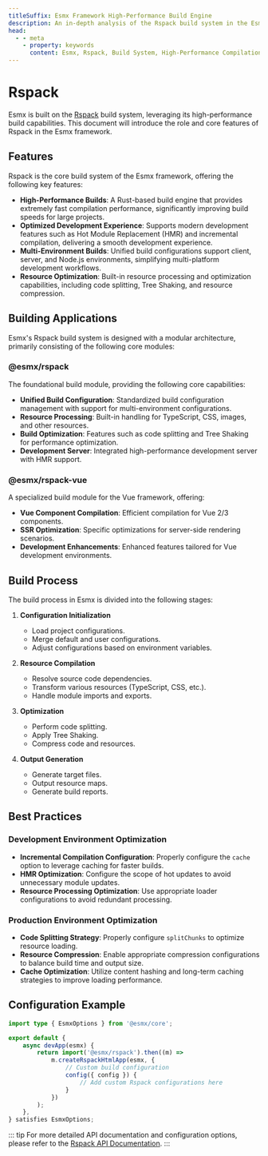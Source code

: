 ```yaml
---
titleSuffix: Esmx Framework High-Performance Build Engine
description: An in-depth analysis of the Rspack build system in the Esmx framework, including core features such as high-performance compilation, multi-environment builds, and resource optimization, helping developers build efficient and reliable modern web applications.
head:
  - - meta
    - property: keywords
      content: Esmx, Rspack, Build System, High-Performance Compilation, Hot Module Replacement, Multi-Environment Build, Tree Shaking, Code Splitting, SSR, Resource Optimization, Development Efficiency, Build Tools
---
```


# Rspack

Esmx is built on the [Rspack](https://rspack.dev/) build system, leveraging its high-performance build capabilities. This document will introduce the role and core features of Rspack in the Esmx framework.

## Features

Rspack is the core build system of the Esmx framework, offering the following key features:

- **High-Performance Builds**: A Rust-based build engine that provides extremely fast compilation performance, significantly improving build speeds for large projects.
- **Optimized Development Experience**: Supports modern development features such as Hot Module Replacement (HMR) and incremental compilation, delivering a smooth development experience.
- **Multi-Environment Builds**: Unified build configurations support client, server, and Node.js environments, simplifying multi-platform development workflows.
- **Resource Optimization**: Built-in resource processing and optimization capabilities, including code splitting, Tree Shaking, and resource compression.

## Building Applications

Esmx's Rspack build system is designed with a modular architecture, primarily consisting of the following core modules:

### @esmx/rspack

The foundational build module, providing the following core capabilities:

- **Unified Build Configuration**: Standardized build configuration management with support for multi-environment configurations.
- **Resource Processing**: Built-in handling for TypeScript, CSS, images, and other resources.
- **Build Optimization**: Features such as code splitting and Tree Shaking for performance optimization.
- **Development Server**: Integrated high-performance development server with HMR support.

### @esmx/rspack-vue

A specialized build module for the Vue framework, offering:

- **Vue Component Compilation**: Efficient compilation for Vue 2/3 components.
- **SSR Optimization**: Specific optimizations for server-side rendering scenarios.
- **Development Enhancements**: Enhanced features tailored for Vue development environments.

## Build Process

The build process in Esmx is divided into the following stages:

1. **Configuration Initialization**
   - Load project configurations.
   - Merge default and user configurations.
   - Adjust configurations based on environment variables.

2. **Resource Compilation**
   - Resolve source code dependencies.
   - Transform various resources (TypeScript, CSS, etc.).
   - Handle module imports and exports.

3. **Optimization**
   - Perform code splitting.
   - Apply Tree Shaking.
   - Compress code and resources.

4. **Output Generation**
   - Generate target files.
   - Output resource maps.
   - Generate build reports.

## Best Practices

### Development Environment Optimization

- **Incremental Compilation Configuration**: Properly configure the `cache` option to leverage caching for faster builds.
- **HMR Optimization**: Configure the scope of hot updates to avoid unnecessary module updates.
- **Resource Processing Optimization**: Use appropriate loader configurations to avoid redundant processing.

### Production Environment Optimization

- **Code Splitting Strategy**: Properly configure `splitChunks` to optimize resource loading.
- **Resource Compression**: Enable appropriate compression configurations to balance build time and output size.
- **Cache Optimization**: Utilize content hashing and long-term caching strategies to improve loading performance.

## Configuration Example

```ts title="src/entry.node.ts"
import type { EsmxOptions } from '@esmx/core';

export default {
    async devApp(esmx) {
        return import('@esmx/rspack').then((m) =>
            m.createRspackHtmlApp(esmx, {
                // Custom build configuration
                config({ config }) {
                    // Add custom Rspack configurations here
                }
            })
        );
    },
} satisfies EsmxOptions;
```

::: tip
For more detailed API documentation and configuration options, please refer to the [Rspack API Documentation](/api/app/rspack.html).
:::